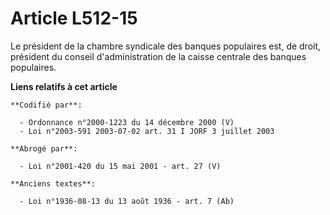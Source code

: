 # Article L512-15

Le président de la chambre syndicale des banques populaires est, de droit, président du conseil d'administration de la caisse
centrale des banques populaires.

**Liens relatifs à cet article**

	**Codifié par**:

	  - Ordonnance n°2000-1223 du 14 décembre 2000 (V)
	  - Loi n°2003-591 2003-07-02 art. 31 I JORF 3 juillet 2003

	**Abrogé par**:

	  - Loi n°2001-420 du 15 mai 2001 - art. 27 (V)

	**Anciens textes**:

	  - Loi n°1936-08-13 du 13 août 1936 - art. 7 (Ab)
